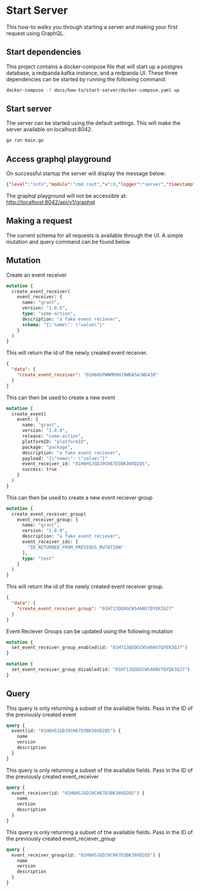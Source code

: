 # Start Server

This how-to walks you through starting a server and making your first request
using GraphQL.

## Start dependencies

This project contains a docker-compose file that will start up a postgres
database, a redpanda kafka instance, and a redpanda UI. These three
dependencies can be started by running the following command:

```bash
docker-compose -f docs/how-to/start-server/docker-compose.yaml up
```

## Start server

The server can be started using the default settings. This will make the server
available on localhost:8042.

```bash
go run main.go
```

## Access graphql playground

On successful startup the server will display the message below:

```json
{"level":"info","module":"cmd.root","v":0,"logger":"server","timestamp":"2023-07-29T13:56:22.378783-04:00","message":"connect to http://localhost:8042/api/v1/graphql for GraphQL playground"}
```

The graphql playground will not be accessible at: <http://localhost:8042/api/v1/graphql>

## Making a request

The current schema for all requests is available through the UI. A simple mutation
and query command can be found below

## Mutation

Create an event receiver

```graphql
mutation {
  create_event_receiver(
    event_receiver: {
      name: "grant", 
      version: "1.0.0", 
      type: "some-action", 
      description: "a fake event reciever", 
      schema: "{\"name\": \"value\"}"
    }
  )
}
```

This will return the id of the newly created event receiver.

```json
{
  "data": {
    "create_event_receiver": "01H6HSPWNMR8HJ9WKA5AJWG430"
  }
}
```

This can then be used to create a new event

```graphql
mutation {
  create_event(
    event: {
      name: "grant",
      version: "1.0.0",
      release: "some-action",
      platformID: "platformID",
      package: "package",
      description: "a fake event reciever",
      payload: "{\"name\": \"value\"}"
      event_receiver_id: "01H6HSJGDJ9CH67D3BK30XD2Q5",
      success: true
    }
  )
}
```

This can then be used to create a new event reciever group

```graphql
mutation {
  create_event_receiver_group(
    event_receiver_group: {
      name: "grant",
      version: "1.0.0",
      description: "a fake event reciever",
      event_receiver_ids: [
        "ID_RETURNED_FROM_PREVIOUS_MUTATION"
      ],
      type: "test"
    }
  )
}
```

This will return the id of the newly created event receiver group.

```json
{
  "data": {
    "create_event_receiver_group": "01H713QGDGCW546NV7QYEK3QJ7"
  }
}
```

Event Reciever Groups can be updated using the following mutation

```graphql
mutation {
  set_event_receiver_group_enabled(id: "01H713QGDGCW546NV7QYEK3QJ7")
}
```

```graphql
mutation {
  set_event_receiver_group_disabled(id: "01H713QGDGCW546NV7QYEK3QJ7")
}
```

## Query

This query is only returning a subset of the available fields. Pass
in the ID of the previously created event

```graphql
query {
  event(id: "01H6HSJGDJ9CH67D3BK30XD2Q5") {
    name
    version
    description
  }
}
```

This query is only returning a subset of the available fields. Pass
in the ID of the previously created event_receiver

```graphql
query {
  event_receiver(id: "01H6HSJGDJ9CH67D3BK30XD2Q5") {
    name
    version
    description
  }
}
```

This query is only returning a subset of the available fields. Pass
in the ID of the previously created event_reciever_group

```graphql
query {
  event_receiver_group(id: "01H6HSJGDJ9CH67D3BK30XD2Q5") {
    name
    version
    description
  }
}
```
